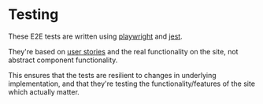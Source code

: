 # Testing

These E2E tests are written using [playwright](https://playwright.dev/) and [jest](https://jestjs.io/).

They're based on [user stories](./user-stories/) and the real functionality on the site, not abstract component functionality.

This ensures that the tests are resilient to changes in underlying implementation, and that they're testing the functionality/features of the site which actually matter.

